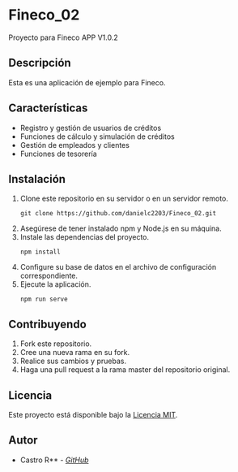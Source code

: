 # Fineco_02

Proyecto para Fineco APP V1.0.2

## Descripción

Esta es una aplicación de ejemplo para Fineco.

## Características

- Registro y gestión de usuarios
 de créditos
- Funciones de cálculo y simulación de créditos
- Gestión de empleados y clientes
- Funciones de tesorería

## Instalación

1. Clone este repositorio en su servidor o en un servidor remoto.
   ```
   git clone https://github.com/danielc2203/Fineco_02.git
   ```
2. Asegúrese de tener instalado npm y Node.js en su máquina.
3. Instale las dependencias del proyecto.
   ```
   npm install
   ```
4. Configure su base de datos en el archivo de configuración correspondiente.
5. Ejecute la aplicación.
   ```
   npm run serve
   ```

## Contribuyendo

1. Fork este repositorio.
2. Cree una nueva rama en su fork.
3. Realice sus cambios y pruebas.
4. Haga una pull request a la rama master del repositorio original.

## Licencia

Este proyecto está disponible bajo la [Licencia MIT](LICENSE).

## Autor

- Castro R** - *[GitHub](https://github.com/danielc2203)* 